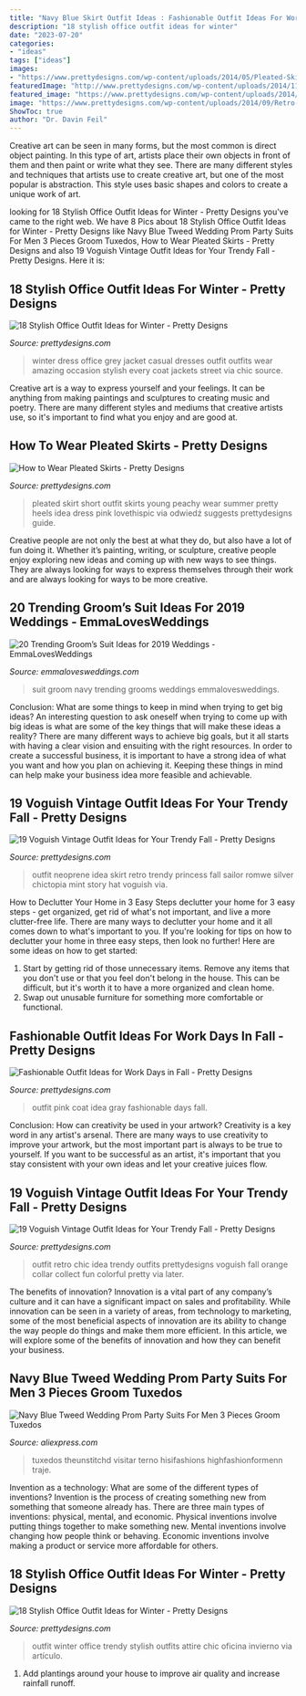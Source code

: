 ```yaml
---
title: "Navy Blue Skirt Outfit Ideas : Fashionable Outfit Ideas For Work Days In Fall"
description: "18 stylish office outfit ideas for winter"
date: "2023-07-20"
categories:
- "ideas"
tags: ["ideas"]
images:
- "https://www.prettydesigns.com/wp-content/uploads/2014/05/Pleated-Skirt-Outfit-Idea-for-Young-Women.jpg"
featuredImage: "http://www.prettydesigns.com/wp-content/uploads/2014/11/Trendy-Outfit-for-Work.jpg"
featured_image: "https://www.prettydesigns.com/wp-content/uploads/2014/09/Retro-chic-Outfit-Idea-for-Women.jpg"
image: "https://www.prettydesigns.com/wp-content/uploads/2014/09/Retro-chic-Outfit-Idea-for-Women.jpg"
ShowToc: true
author: "Dr. Davin Feil"
---
```



Creative art can be seen in many forms, but the most common is direct object painting. In this type of art, artists place their own objects in front of them and then paint or write what they see. There are many different styles and techniques that artists use to create creative art, but one of the most popular is abstraction. This style uses basic shapes and colors to create a unique work of art.

	

		
looking for 18 Stylish Office Outfit Ideas for Winter - Pretty Designs you've came to the right web. We have 8 Pics about 18 Stylish Office Outfit Ideas for Winter - Pretty Designs like Navy Blue Tweed Wedding Prom Party Suits For Men 3 Pieces Groom Tuxedos, How to Wear Pleated Skirts - Pretty Designs and also 19 Voguish Vintage Outfit Ideas for Your Trendy Fall - Pretty Designs. Here it is:
		
    
## 18 Stylish Office Outfit Ideas For Winter - Pretty Designs

<img loading=lazy src="http://www.prettydesigns.com/wp-content/uploads/2014/11/Blue-Dress-and-Grey-Jacket-for-Winter.jpg" onerror="this.onerror=null;this.src='https://tse1.mm.bing.net/th?id=OIP.XsaLSMQ8DUctptQ2CeTZyQHaK3&amp;pid=15.1';" alt="18 Stylish Office Outfit Ideas for Winter - Pretty Designs">

_Source: prettydesigns.com_

>winter dress office grey jacket casual dresses outfit outfits wear amazing occasion stylish every coat jackets street via chic source. 

	

Creative art is a way to express yourself and your feelings. It can be anything from making paintings and sculptures to creating music and poetry. There are many different styles and mediums that creative artists use, so it's important to find what you enjoy and are good at.

    
## How To Wear Pleated Skirts - Pretty Designs

<img loading=lazy src="https://www.prettydesigns.com/wp-content/uploads/2014/05/Pleated-Skirt-Outfit-Idea-for-Young-Women.jpg" onerror="this.onerror=null;this.src='https://tse1.mm.bing.net/th?id=OIP.9Ccxtiih5MvbSpvQvbzKOwHaLG&amp;pid=15.1';" alt="How to Wear Pleated Skirts - Pretty Designs">

_Source: prettydesigns.com_

>pleated skirt short outfit skirts young peachy wear summer pretty heels idea dress pink lovethispic via odwiedź suggests prettydesigns guide. 

	

Creative people are not only the best at what they do, but also have a lot of fun doing it. Whether it’s painting, writing, or sculpture, creative people enjoy exploring new ideas and coming up with new ways to see things. They are always looking for ways to express themselves through their work and are always looking for ways to be more creative.

    
## 20 Trending Groom’s Suit Ideas For 2019 Weddings - EmmaLovesWeddings

<img loading=lazy src="http://emmalovesweddings.com/wp-content/uploads/2018/09/navy-blue-groom-suit-wedding-ideas.jpg" onerror="this.onerror=null;this.src='https://tse4.mm.bing.net/th?id=OIP.dpjUCMIlMlwyru3rUc6vKAHaLH&amp;pid=15.1';" alt="20 Trending Groom’s Suit Ideas for 2019 Weddings - EmmaLovesWeddings">

_Source: emmalovesweddings.com_

>suit groom navy trending grooms weddings emmalovesweddings. 

	

Conclusion: What are some things to keep in mind when trying to get big ideas?
An interesting question to ask oneself when trying to come up with big ideas is what are some of the key things that will make these ideas a reality? There are many different ways to achieve big goals, but it all starts with having a clear vision and ensuiting with the right resources. In order to create a successful business, it is important to have a strong idea of what you want and how you plan on achieving it. Keeping these things in mind can help make your business idea more feasible and achievable.

    
## 19 Voguish Vintage Outfit Ideas For Your Trendy Fall - Pretty Designs

<img loading=lazy src="https://www.prettydesigns.com/wp-content/uploads/2014/09/Vintage-Outfit-Idea-for-Women.jpg" onerror="this.onerror=null;this.src='https://tse1.mm.bing.net/th?id=OIP.NsIKzqKLQnGmeXRaqmXOQwHaK5&amp;pid=15.1';" alt="19 Voguish Vintage Outfit Ideas for Your Trendy Fall - Pretty Designs">

_Source: prettydesigns.com_

>outfit neoprene idea skirt retro trendy princess fall sailor romwe silver chictopia mint story hat voguish via. 

	

How to Declutter Your Home in 3 Easy Steps
declutter your home for 3 easy steps - get organized, get rid of what's not important, and live a more clutter-free life.
There are many ways to declutter your home and it all comes down to what's important to you. If you're looking for tips on how to declutter your home in three easy steps, then look no further! Here are some ideas on how to get started: 

1. Start by getting rid of those unnecessary items. Remove any items that you don't use or that you feel don't belong in the house. This can be difficult, but it's worth it to have a more organized and clean home. 
2. Swap out unusable furniture for something more comfortable or functional.

    
## Fashionable Outfit Ideas For Work Days In Fall - Pretty Designs

<img loading=lazy src="https://www.prettydesigns.com/wp-content/uploads/2014/07/Pink-Outfit-Idea-with-Gray-Coat.jpg" onerror="this.onerror=null;this.src='https://tse3.mm.bing.net/th?id=OIP.HbAJ03w8N2vUvzgcdkTXDQHaK3&amp;pid=15.1';" alt="Fashionable Outfit Ideas for Work Days in Fall - Pretty Designs">

_Source: prettydesigns.com_

>outfit pink coat idea gray fashionable days fall. 

	

Conclusion: How can creativity be used in your artwork?
Creativity is a key word in any artist's arsenal. There are many ways to use creativity to improve your artwork, but the most important part is always to be true to yourself. If you want to be successful as an artist, it's important that you stay consistent with your own ideas and let your creative juices flow.

    
## 19 Voguish Vintage Outfit Ideas For Your Trendy Fall - Pretty Designs

<img loading=lazy src="https://www.prettydesigns.com/wp-content/uploads/2014/09/Retro-chic-Outfit-Idea-for-Women.jpg" onerror="this.onerror=null;this.src='https://tse2.mm.bing.net/th?id=OIP.Itm2gHFfAIR3pZfvguUXaAHaK3&amp;pid=15.1';" alt="19 Voguish Vintage Outfit Ideas for Your Trendy Fall - Pretty Designs">

_Source: prettydesigns.com_

>outfit retro chic idea trendy outfits prettydesigns voguish fall orange collar collect fun colorful pretty via later. 

	

The benefits of innovation?
Innovation is a vital part of any company’s culture and it can have a significant impact on sales and profitability. While innovation can be seen in a variety of areas, from technology to marketing, some of the most beneficial aspects of innovation are its ability to change the way people do things and make them more efficient. In this article, we will explore some of the benefits of innovation and how they can benefit your business.

    
## Navy Blue Tweed Wedding Prom Party Suits For Men 3 Pieces Groom Tuxedos

<img loading=lazy src="https://ae01.alicdn.com/kf/HTB1ibcfNXXXXXcnaXXXq6xXFXXXK/Navy-Blue-Tweed-Wedding-Prom-Party-Suits-For-Men-3-Pieces-Groom-Tuxedos-Slim-Fit-Man.jpg" onerror="this.onerror=null;this.src='https://tse4.mm.bing.net/th?id=OIP.WocdoDnMapGFL6CGMUBFBgHaLk&amp;pid=15.1';" alt="Navy Blue Tweed Wedding Prom Party Suits For Men 3 Pieces Groom Tuxedos">

_Source: aliexpress.com_

>tuxedos theunstitchd visitar terno hisifashions highfashionformenn traje. 

	

Invention as a technology: What are some of the different types of inventions?
Invention is the process of creating something new from something that someone already has. There are three main types of inventions: physical, mental, and economic. Physical inventions involve putting things together to make something new. Mental inventions involve changing how people think or behaving. Economic inventions involve making a product or service more affordable for others.

    
## 18 Stylish Office Outfit Ideas For Winter - Pretty Designs

<img loading=lazy src="http://www.prettydesigns.com/wp-content/uploads/2014/11/Trendy-Outfit-for-Work.jpg" onerror="this.onerror=null;this.src='https://tse4.mm.bing.net/th?id=OIP.zvcZGUSp7geJ_UaSz2x3UQHaLG&amp;pid=15.1';" alt="18 Stylish Office Outfit Ideas for Winter - Pretty Designs">

_Source: prettydesigns.com_

>outfit winter office trendy stylish outfits attire chic oficina invierno via artículo. 

	

1. Add plantings around your house to improve air quality and increase rainfall runoff.

